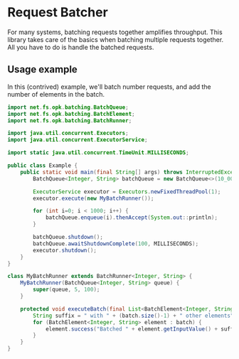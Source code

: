 # Request Batcher

For many systems, batching requests together amplifies throughput. This library takes care of the basics when batching multiple requests together. All you have to do is handle the batched requests.


## Usage example

In this (contrived) example, we'll batch number requests, and add the number of elements in the batch.

````java
import net.fs.opk.batching.BatchQueue;
import net.fs.opk.batching.BatchElement;
import net.fs.opk.batching.BatchRunner;

import java.util.concurrent.Executors;
import java.util.concurrent.ExecutorService;

import static java.util.concurrent.TimeUnit.MILLISECONDS;

public class Example {
    public static void main(final String[] args) throws InterruptedException {
        BatchQueue<Integer, String> batchQueue = new BatchQueue<>(10_000, 1, MILLISECONDS);

        ExecutorService executor = Executors.newFixedThreadPool(1);
        executor.execute(new MyBatchRunner());

        for (int i=0; i < 1000; i++) {
            batchQueue.enqueue(i).thenAccept(System.out::println);
        }

        batchQueue.shutdown();
        batchQueue.awaitShutdownComplete(100, MILLISECONDS);
        executor.shutdown();
    }
}

class MyBatchRunner extends BatchRunner<Integer, String> {
    MyBatchRunner(BatchQueue<Integer, String> queue) {
        super(queue, 5, 100);
    }

    protected void executeBatch(final List<BatchElement<Integer, String>> batch) {
        String suffix = " with " + (batch.size()-1) + " other elements";
        for (BatchElement<Integer, String> element : batch) {
            element.success("Batched " + element.getInputValue() + suffix);
        }
    }
}
````

